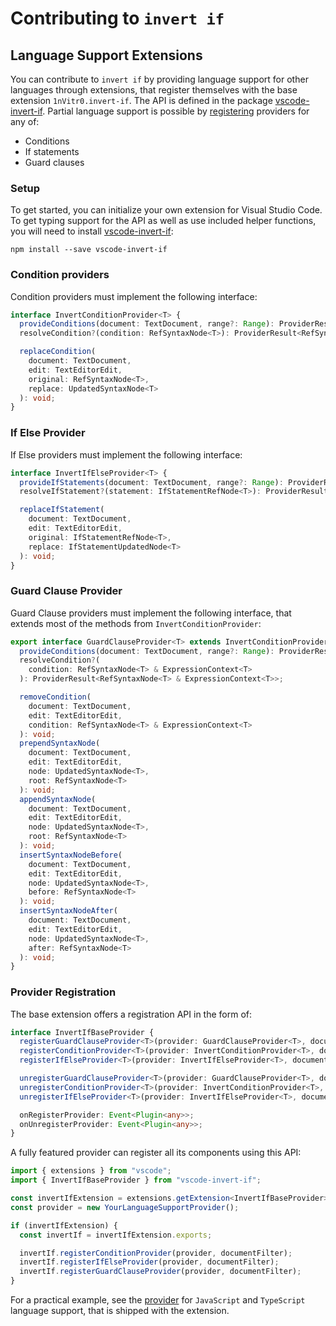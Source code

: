 # Contributing to `invert if`

## Language Support Extensions

You can contribute to `invert if` by providing language support for other languages through extensions, that register themselves with the base extension `1nVitr0.invert-if`.
The API is defined in the package [vscode-invert-if](https://www.npmjs.com/package/vscode-invert-if).
Partial language support is possible by [registering](#provider-registration) providers for any of:

- Conditions
- If statements
- Guard clauses

### Setup

To get started, you can initialize your own extension for Visual Studio Code.
To get typing support for the API as well as use included helper functions, you will need to install [vscode-invert-if](https://www.npmjs.com/package/vscode-invert-if):

```shell
npm install --save vscode-invert-if
```

### Condition providers

Condition providers must implement the following interface:

```typescript
interface InvertConditionProvider<T> {
  provideConditions(document: TextDocument, range?: Range): ProviderResult<RefSyntaxNode<T>[]>;
  resolveCondition?(condition: RefSyntaxNode<T>): ProviderResult<RefSyntaxNode<T>>;

  replaceCondition(
    document: TextDocument,
    edit: TextEditorEdit,
    original: RefSyntaxNode<T>,
    replace: UpdatedSyntaxNode<T>
  ): void;
}
```

### If Else Provider

If Else providers must implement the following interface:

```typescript
interface InvertIfElseProvider<T> {
  provideIfStatements(document: TextDocument, range?: Range): ProviderResult<IfStatementRefNode<T>[]>;
  resolveIfStatement?(statement: IfStatementRefNode<T>): ProviderResult<IfStatementRefNode<T>>;

  replaceIfStatement(
    document: TextDocument,
    edit: TextEditorEdit,
    original: IfStatementRefNode<T>,
    replace: IfStatementUpdatedNode<T>
  ): void;
}
```

### Guard Clause Provider

Guard Clause providers must implement the following interface, that extends most of the methods from `InvertConditionProvider`:

```typescript
export interface GuardClauseProvider<T> extends InvertConditionProvider<T> {
  provideConditions(document: TextDocument, range?: Range): ProviderResult<(RefSyntaxNode<T> & ExpressionContext<T>)[]>;
  resolveCondition?(
    condition: RefSyntaxNode<T> & ExpressionContext<T>
  ): ProviderResult<RefSyntaxNode<T> & ExpressionContext<T>>;

  removeCondition(
    document: TextDocument,
    edit: TextEditorEdit,
    condition: RefSyntaxNode<T> & ExpressionContext<T>
  ): void;
  prependSyntaxNode(
    document: TextDocument,
    edit: TextEditorEdit,
    node: UpdatedSyntaxNode<T>,
    root: RefSyntaxNode<T>
  ): void;
  appendSyntaxNode(
    document: TextDocument,
    edit: TextEditorEdit,
    node: UpdatedSyntaxNode<T>,
    root: RefSyntaxNode<T>
  ): void;
  insertSyntaxNodeBefore(
    document: TextDocument,
    edit: TextEditorEdit,
    node: UpdatedSyntaxNode<T>,
    before: RefSyntaxNode<T>
  ): void;
  insertSyntaxNodeAfter(
    document: TextDocument,
    edit: TextEditorEdit,
    node: UpdatedSyntaxNode<T>,
    after: RefSyntaxNode<T>
  ): void;
}
```

### Provider Registration

The base extension offers a registration API in the form of:

```typescript
interface InvertIfBaseProvider {
  registerGuardClauseProvider<T>(provider: GuardClauseProvider<T>, documentSelector: DocumentSelector): void;
  registerConditionProvider<T>(provider: InvertConditionProvider<T>, documentSelector: DocumentSelector): void;
  registerIfElseProvider<T>(provider: InvertIfElseProvider<T>, documentSelector: DocumentSelector): void;

  unregisterGuardClauseProvider<T>(provider: GuardClauseProvider<T>, documentSelector: DocumentSelector): void;
  unregisterConditionProvider<T>(provider: InvertConditionProvider<T>, documentSelector: DocumentSelector): void;
  unregisterIfElseProvider<T>(provider: InvertIfElseProvider<T>, documentSelector: DocumentSelector): void;

  onRegisterProvider: Event<Plugin<any>>;
  onUnregisterProvider: Event<Plugin<any>>;
}
```

A fully featured provider can register all its components using this API:

```typescript
import { extensions } from "vscode";
import { InvertIfBaseProvider } from "vscode-invert-if";

const invertIfExtension = extensions.getExtension<InvertIfBaseProvider>("1nVitr0.invert-if");
const provider = new YourLanguageSupportProvider();

if (invertIfExtension) {
  const invertIf = invertIfExtension.exports;

  invertIf.registerConditionProvider(provider, documentFilter);
  invertIf.registerIfElseProvider(provider, documentFilter);
  invertIf.registerGuardClauseProvider(provider, documentFilter);
}
```

For a practical example, see the [provider](https://github.com/1nVitr0/plugin-vscode-invert-if/tree/main/packages/lang-support-js) for `JavaScript` and `TypeScript` language support, that is shipped with the extension.
